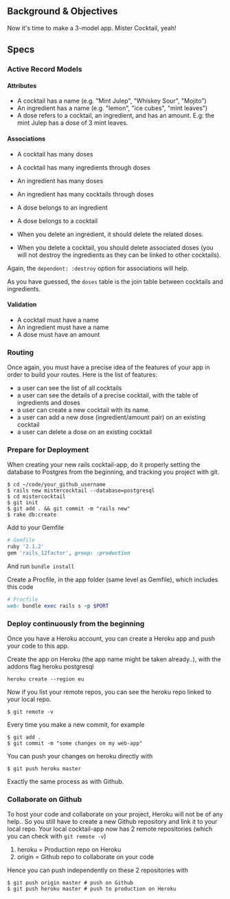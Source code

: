 ## Background & Objectives
Now it's time to make a 3-model app. Mister Cocktail, yeah!

## Specs

### Active Record Models

#### Attributes

- A cocktail has a name (e.g. "Mint Julep", "Whiskey Sour", "Mojito")
- An ingredient has a name (e.g. "lemon", "ice cubes", "mint leaves")
- A dose refers to a cocktail, an ingredient, and has an amount. E.g: the mint Julep has a dose of 3 mint leaves.

#### Associations

- A cocktail has many doses
- A cocktail has many ingredients through doses
- An ingredient has many doses
- An ingredient has many cocktails through doses
- A dose belongs to an ingredient
- A dose belongs to a cocktail

- When you delete an ingredient, it should delete the related doses.
- When you delete a cocktail, you should delete associated doses (you will not destroy the ingredients as they can be linked to other cocktails).

Again, the `dependent: :destroy` option for associations will help.

As you have guessed, the `doses` table is the join table between cocktails and ingredients.

#### Validation

- A cocktail must have a name
- An ingredient must have a name
- A dose must have an amount

### Routing

Once again, you must have a precise idea of the features of your app in order to build your routes. Here is the list of features:

- a user can see the list of all cocktails
- a user can see the details of a precise cocktail, with the table of ingredients and doses
- a user can create a new cocktail with its name.
- a user can add a new dose (ingredient/amount pair) on an existing cocktail
- a user can delete a dose on an existing cocktail

### Prepare for Deployment

When creating your new rails cocktail-app, do it properly setting the database to Postgres from the beginning, and tracking you project with git.


    $ cd ~/code/your_github_username
    $ rails new mistercocktail --database=postgresql
    $ cd mistercocktail
    $ git init
    $ git add . && git commit -m "rails new"
    $ rake db:create

Add to your Gemfile

```ruby
# Gemfile
ruby '2.1.2'
gem 'rails_12factor', group: :production
```

And run `bundle install`

Create a Procfile, in the app folder (same level as Gemfile), which includes this code

```ruby
# Procfile
web: bundle exec rails s -p $PORT
```

### Deploy continuously from the beginning
Once you have a Heroku account, you can create a Heroku app and push your code to this app.

Create the app on Heroku (the app name might be taken already..), with the addons flag heroku postgresql

    heroku create --region eu

Now if you list your remote repos, you can see the heroku repo linked to your local repo.

    $ git remote -v

Every time you make a new commit, for example

    $ git add .
    $ git commit -m "some changes on my web-app"

You can push your changes on heroku directly with

    $ git push heroku master

Exactly the same process as with Github.


### Collaborate on Github

To host your code and collaborate on your project, Heroku will not be of any help.. So you still have to create a new Github repository and link it to your local repo. Your local cocktail-app now has 2 remote repositories (which you can check with `git remote -v`)

1. heroku = Production repo on Heroku
1. origin = Github repo to collaborate on your code

Hence you can push independently on these 2 repositories with

    $ git push origin master # push on Github
    $ git push heroku master # push to production on Heroku
